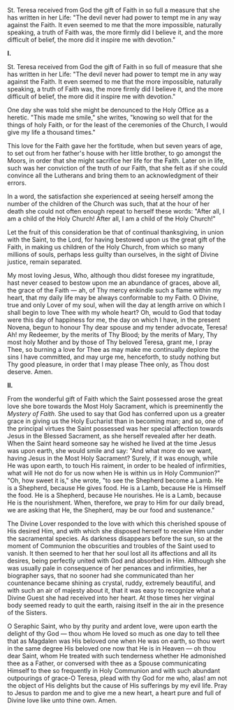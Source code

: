 
St. Teresa received from God the gift of Faith in so full a measure that she has written in her Life: \"The devil never had power to tempt me in any way against the Faith. It even seemed to me that the more impossible, naturally speaking, a truth of Faith was, the more firmly did I believe it, and the more difficult of belief, the more did it inspire me with devotion.\"

**I\.**

St. Teresa received from God the gift of Faith in so full of measure that she has written in her Life: \"The devil never had power to tempt me in any way against the Faith. It even seemed to me that the more impossible, naturally speaking, a truth of Faith was, the more firmly did I believe it, and the more difficult of belief, the more did it inspire me with devotion.\"

One day she was told she might be denounced to the Holy Office as a heretic. \"This made me smile,\" she writes, \"knowing so well that for the things of holy Faith, or for the least of the ceremonies of the Church, I would give my life a thousand times.\"

This love for the Faith gave her the fortitude, when but seven years of age, to set out from her father\'s house with her little brother, to go amongst the Moors, in order that she might sacrifice her life for the Faith. Later on in life, such was her conviction of the truth of our Faith, that she felt as if she could convince all the Lutherans and bring them to an acknowledgment of their errors.

In a word, the satisfaction she experienced at seeing herself among the number of the children of the Church was such, that at the hour of her death she could not often enough repeat to herself these words: \"After all, I am a child of the Holy Church! After all, I am a child of the Holy Church!\"

Let the fruit of this consideration be that of continual thanksgiving, in union with the Saint, to the Lord, for having bestowed upon us the great gift of the Faith, in making us children of the Holy Church, from which so many millions of souls, perhaps less guilty than ourselves, in the sight of Divine justice, remain separated.

My most loving Jesus, Who, although thou didst foresee my ingratitude, hast never ceased to bestow upon me an abundance of graces, above all, the grace of the Faith — ah, of Thy mercy enkindle such a flame within my heart, that my daily life may be always conformable to my Faith. O Divine, true and only Lover of my soul, when will the day at length arrive on which I shall begin to love Thee with my whole heart? Oh, would to God that today were this day of happiness for me, the day on which I have, in the present Novena, begun to honour Thy dear spouse and my tender advocate, Teresa! Ah! my Redeemer, by the merits of Thy Blood; by the merits of Mary, Thy most holy Mother and by those of Thy beloved Teresa, grant me, I pray Thee, so burning a love for Thee as may make me continually deplore the sins I have committed, and may urge me, henceforth, to study nothing but Thy good pleasure, in order that I may please Thee only, as Thou dost deserve. Amen.

**II\.**

From the wonderful gift of Faith which the Saint possessed arose the great love she bore towards the Most Holy Sacrament, which is preeminently the *Mystery of Faith*. She used to say that God has conferred upon us a greater grace in giving us the Holy Eucharist than in becoming man; and so, one of the principal virtues the Saint possessed was her special affection towards Jesus in the Blessed Sacrament, as she herself revealed after her death. When the Saint heard someone say he wished he lived at the time Jesus was upon earth, she would smile and say: \"And what more do we want, having Jesus in the Most Holy Sacrament? Surely, if it was enough, while He was upon earth, to touch His raiment, in order to be healed of infirmities, what will He not do for us now when He is within us in Holy Communion?\" \"Oh, how sweet it is,\" she wrote, \"to see the Shepherd become a Lamb. He is a Shepherd, because He gives food. He is a Lamb, because He is Himself the food. He is a Shepherd, because He nourishes. He is a Lamb, because He is the nourishment. When, therefore, we pray to Him for our daily bread, we are asking that He, the Shepherd, may be our food and sustenance.\"

The Divine Lover responded to the love with which this cherished spouse of His desired Him, and with which she disposed herself to receive Him under the sacramental species. As darkness disappears before the sun, so at the moment of Communion the obscurities and troubles of the Saint used to vanish. It then seemed to her that her soul lost all its affections and all its desires, being perfectly united with God and absorbed in Him. Although she was usually pale in consequence of her penances and infirmities, her biographer says, that no sooner had she communicated than her countenance became shining as crystal, ruddy, extremely beautiful, and with such an air of majesty about it, that it was easy to recognize what a Divine Guest she had received into her heart. At those times her virginal body seemed ready to quit the earth, raising itself in the air in the presence of the Sisters.

O Seraphic Saint, who by thy purity and ardent love, were upon earth the delight of thy God — thou whom He loved so much as one day to tell thee that as Magdalen was His beloved one when He was on earth, so thou wert in the same degree His beloved one now that He is in Heaven — oh thou dear Saint, whom He treated with such tenderness whether He admonished thee as a Father, or conversed with thee as a Spouse communicating Himself to thee so frequently in Holy Communion and with such abundant outpourings of grace-O Teresa, plead with thy God for me who, alas! am not the object of His delights but the cause of His sufferings by my evil life. Pray to Jesus to pardon me and to give me a new heart, a heart pure and full of Divine love like unto thine own. Amen.

